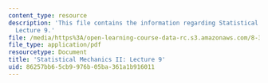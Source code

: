 ```yaml
---
content_type: resource
description: 'This file contains the information regarding Statistical Mechanics II:
  Lecture 9.'
file: /media/https%3A/open-learning-course-data-rc.s3.amazonaws.com/8-334-statistical-mechanics-ii-statistical-physics-of-fields-spring-2014/86257bb65cb9976b05ba361a1b916011_MIT8_334S14_Lec9.pdf
file_type: application/pdf
resourcetype: Document
title: 'Statistical Mechanics II: Lecture 9'
uid: 86257bb6-5cb9-976b-05ba-361a1b916011
---
```

